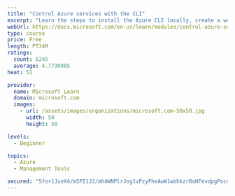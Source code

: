 ```yaml
---
title: "Control Azure services with the CLI"
excerpt: "Learn the steps to install the Azure CLI locally, create a website, and manage Azure resources using the CLI."
webUrl: https://docs.microsoft.com/en-us/learn/modules/control-azure-services-with-cli/
type: course
price: Free
length: PT34M
ratings:
  count: 6245
  average: 4.7730985
heat: 51

provider:
  name: Microsoft Learn
  domain: microsoft.com
  images:
    - url: /assets/images/organizations/microsoft.com-50x50.jpg
      width: 50
      height: 50

levels:
  - Beginner

topics:
  - Azure
  - Management Tools

secured: "5fo+1JxeX4/m5PI1J3/mh4WNPlrJog1vPzyPheAwW1wbhkzrBoHFevdpgPocn8S/Nd+S8hwk/tWlqGxP2JNwUAMRe33nFrLJ8IuFYPAjC98l3nFkaOCIV2v4eVBWwnEPKUeJ2tqNKk7YmD56+Bbn+2J2HhdOuwPdKy3Pe7etP1hPeK/3zPkkwcYpl7VVTclUUK4Atcz7zrUzgW9omiTbunTgQA1oF0N2l8jRlKl6k/ZbokAnAmJ9KkIk0UBPzlfbZb+LAM6mzJDD3OxOa050cakDai/WkGkd2NJsig/Mpm5o/41kbLCr4/dsIGwq/1n4MFsG+wHzg/sOcBtT8xPIa+tu2QYp74jz+OOeMYpEv+GMvSFnH4C0grfaO+VIALy0AHFfk3q4sXxcVInKhNR3ehDG5to36Wv9JfgElvbeYxY=;P45ikYYqO7uLBt504P6JFQ=="
---
```


